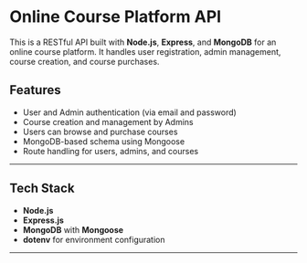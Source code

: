 # Online Course Platform API

This is a RESTful API built with **Node.js**, **Express**, and **MongoDB** for an online course platform. It handles user registration, admin management, course creation, and course purchases.

## Features

- User and Admin authentication (via email and password)
- Course creation and management by Admins
- Users can browse and purchase courses
- MongoDB-based schema using Mongoose
- Route handling for users, admins, and courses

---

## Tech Stack

- **Node.js**
- **Express.js**
- **MongoDB** with **Mongoose**
- **dotenv** for environment configuration

---


